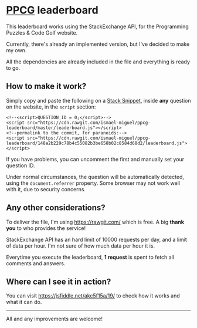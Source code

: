 # [PPCG](http://codegolf.stackexchange.com/) leaderboard

This leaderboard works using the StackExchange API, for the Programming Puzzles & Code Golf website.

Currently, there's already an implemented version, but I've decided to make my own.

All the dependencies are already included in the file and everything is ready to go.

## How to make it work?

Simply copy and paste the following on a [Stack Snippet](https://blog.stackoverflow.com/2014/09/introducing-runnable-javascript-css-and-html-code-snippets/), inside **any** question on the website, in the `script` section:

	<!--<script>QUESTION_ID = 0;</script>-->
	<script src="https://cdn.rawgit.com/ismael-miguel/ppcg-leaderboard/master/leaderboard.js"></script>
	<!--permalink to the commit, for paranoids:-->
	<script src="https://cdn.rawgit.com/ismael-miguel/ppcg-leaderboard/148a2b229c78b4c55082b3be658b02c8584d68d2/leaderboard.js"></script>
	

If you have problems, you can uncomment the first and manually set your question ID.

Under normal circumstances, the question will be automatically detected, using the `document.referrer` property. Some browser may not work well with it, due to security concerns.

## Any other considerations?

To deliver the file, I'm using https://rawgit.com/ which is free.  A big **thank you** to who provides the service!

StackExchange API has an hard limit of 10000 requests per day, and a limit of data per hour. I'm not sure of how much data per hour it is.

Everytime you execute the leaderboard, **1 request** is spent to fetch all comments and answers.

## Where can I see it in action?

You can visit https://jsfiddle.net/akc5f15a/19/ to check how it works and what it can do.

----------

All and any improvements are welcome!
